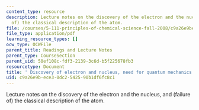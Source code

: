 ```yaml
---
content_type: resource
description: Lecture notes on the discovery of the electron and the nucleus, and (failure
  of) the classical description of the atom.
file: /courses/5-111-principles-of-chemical-science-fall-2008/c9a26e9bece30dc2542590b1df6fc8c1_lecnotes02.pdf
file_type: application/pdf
learning_resource_types: []
ocw_type: OCWFile
parent_title: Readings and Lecture Notes
parent_type: CourseSection
parent_uid: 50ef108c-fdf3-2139-3c6d-b5f225678fb3
resourcetype: Document
title: ' Discovery of electron and nucleus, need for quantum mechanics'
uid: c9a26e9b-ece3-0dc2-5425-90b1df6fc8c1
---
```

Lecture notes on the discovery of the electron and the nucleus, and (failure of) the classical description of the atom.

